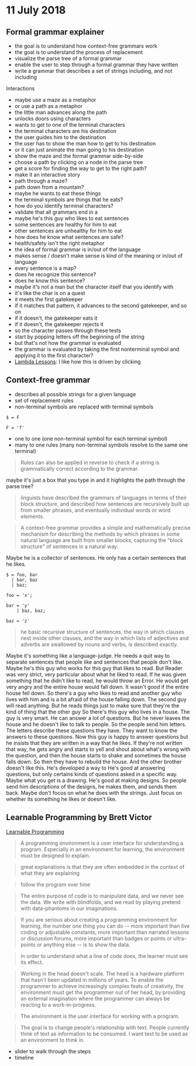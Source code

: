 # 11 July 2018

## Formal grammar explainer

- the goal is to understand how context-free grammars work
- the goal is to understand the process of replacement
- visualize the parse tree of a formal grammar
- enable the user to step through a formal grammar they have written
- write a grammar that describes a set of strings including, and not including

Interactions

- maybe use a maze as a metaphor
- or use a path as a metaphor
- the little man advances along the path
- unlocks doors using characters
- wants to get to one of the terminal characters
- the terminal characters are his destination
- the user guides him to the destination
- the user has to show the man how to get to his destination
- or it can just animate the man going to his destination
- show the maze and the formal grammar side-by-side
- choose a path by clicking on a node in the parse tree
- get a score for finding the way to get to the right path?
- make it an interactive story
- path through a maze?
- path down from a mountain?
- maybe he wants to eat these things
- the terminal symbols are things that he eats?
- how do you identify terminal characters?
- validate that all grammars end in a 
- maybe he's this guy who likes to eat sentences
- some sentences are healthy for him to eat
- other sentences are unhealthy for him to eat
- how does he know what sentences are safe?
- health/safety isn't the right metaphor
- the idea of formal grammar is in/out of the language
- makes sense / doesn't make sense is kind of the meaning or in/out of language 
- every sentence is a map?
- does he recognize this sentence?
- does he know this sentence?
- maybe it's not a man but the character itself that you identify with
- it's like the char is on a quest
- it meets the first gatekeeper
- if it matches that pattern, it advances to the second gatekeeper, and so on
- if it doesn't, the gatekeeper eats it
- if it doesn't, the gatekeeper rejects it
- so the character passes through these tests
- start by popping letters off the beginning of the string
- but that's not how the grammar is evaluated
- the grammar is evaluated by taking the first nonterminal symbol and applying it to the first character?
- [Lambda Lessons](http://stevekrouse.com/hs.js/): I like how this is driven by
  clicking

## Context-free grammar

- describes all possible strings for a given language
- set of replacement rules
- non-terminal symbols are replaced with terminal symbols

```
$ = F

F = 'f'
```

- one to one (one non-terminal symbol for each terminal symbol)
- many to one rules (many non-terminal symbols resolve to the same one terminal)

> Rules can also be applied in reverse to check if a string is grammatically 
> correct according to the grammar.

maybe it's just a box that you type in and it highlights the path through the
parse tree?

> linguists have described the grammars of languages in terms of their block 
> structure, and described how sentences are recursively built up from smaller 
> phrases, and eventually individual words or word elements.

> A context-free grammar provides a simple and mathematically precise mechanism 
> for describing the methods by which phrases in some natural language are built 
> from smaller blocks, capturing the "block structure" of sentences in a natural 
> way.

Maybe he is a collector of sentences.
He only has a certain sentences that he likes.

```
$ = foo, bar 
  | bar, baz 
  | baz;

foo = 'x';

bar = 'y' 
    | baz, baz;

baz = 'z'
```

> he basic recursive structure of sentences, the way in which clauses nest 
> inside other clauses, and the way in which lists of adjectives and adverbs are 
> swallowed by nouns and verbs, is described exactly.

Maybe it's something like a language-judge.
He needs a quit way to separate sentences that people like and sentences that 
people don't like.
Maybe he's this guy who works for this guy that likes to read.
But Reader was very strict, very particular about what he liked to read.
If he was given something that he didn't like to read, he would throw an Error.
He would get very angry and the entire house would fall down.
It wasn't good if the entire house fell down.
So there's a guy who likes to read and another guy who lives with him and is a 
bit afraid of the house falling down.
The second guy will read anything.
But he reads things just to make sure that they're the kind of thing that the 
other guy 
So there's this guy who lives in a house.
The guy is very smart. He can answer a lot of questions.
But he never leaves the house and he doesn't like to talk to people.
So the people send him letters.
The letters describe these questions they have.
They want to know the answers to these questions.
Now this guy is happy to answer questions but he insists that they are written in 
a way that he likes.
If they're not written that way, he gets angry and starts to yell and shout about
what's wrong with the question, and then the house starts to shake and sometimes
the house falls down.
So then they have to rebuild the house.
And the other brother doesn't like this.
He's developed a way to 
He's good at answering questions, but only certains kinds of questions asked in 
a specific way.
Maybe what you get is a drawing.
He's good at making designs.
So people send him descriptions of the designs, he makes them, and sends them 
back.
Maybe don't focus on what he does with the strings.
Just focus on whether its something he likes or doesn't like.

## Learnable Programming by Brett Victor

[Learnable Programming](http://worrydream.com/LearnableProgramming/)

> A programming environment is a user interface for understanding a program. 
> Especially in an environment for learning, the environment must be designed 
> to explain.

> great explanations is that they are often embedded in the context of what 
> they are explaining

> follow the program over time

> The entire purpose of code is to manipulate data, and we never see the data. 
> We write with blindfolds, and we read by playing pretend with data-phantoms in 
> our imaginations.

> If you are serious about creating a programming environment for learning, the 
> number one thing you can do -- more important than live coding or adjustable 
> constants, more important than narrated lessons or discussion forums, more 
> important than badges or points or ultra-points or anything else -- is to 
> show the data.

> In order to understand what a line of code does, the learner must see its 
> effect.

> Working in the head doesn't scale. The head is a hardware platform that 
> hasn't been updated in millions of years. To enable the programmer to achieve 
> increasingly complex feats of creativity, the environment must get the 
> programmer out of her head, by providing an external imagination where the 
> programmer can always be reacting to a work-in-progress.

> The environment is the user interface for working with a program.

> The goal is to change people's relationship with text. People currently think 
> of text as information to be consumed. I want text to be used as an 
> environment to think in.



- slider to walk through the steps
- timeline
